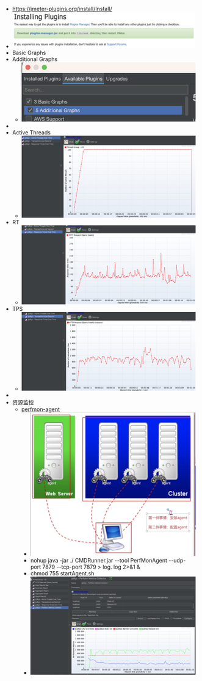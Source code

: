 - https://jmeter-plugins.org/install/Install/
- ![image.png](../assets/image_1696821976659_0.png)
- Basic Graphs
- Additional Graphs
	- ![image.png](../assets/image_1696821949459_0.png)
-
- Active Threads
	- ![image.png](../assets/image_1696822362471_0.png)
- RT
	- ![image.png](../assets/image_1696822375158_0.png)
- TPS
	- ![image.png](../assets/image_1696822408678_0.png)
-
- 资源监控
	- [perfmon-agent](https://github.com/undera/perfmon-agent)
		- ![image.png](../assets/image_1696823077045_0.png)
		- nohup java -jar ./ CMDRunner.jar --tool PerfMonAgent --udp-port 7879 --tcp-port 7879 > log. log 2>&1 &
		- chmod 755 startAgent.sh
		- ![image.png](../assets/image_1696823592436_0.png)